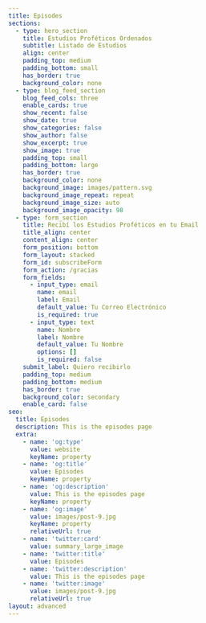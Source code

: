 ```yaml
---
title: Episodes
sections:
  - type: hero_section
    title: Estudios Proféticos Ordenados
    subtitle: Listado de Estudios
    align: center
    padding_top: medium
    padding_bottom: small
    has_border: true
    background_color: none
  - type: blog_feed_section
    blog_feed_cols: three
    enable_cards: true
    show_recent: false
    show_date: true
    show_categories: false
    show_author: false
    show_excerpt: true
    show_image: true
    padding_top: small
    padding_bottom: large
    has_border: true
    background_color: none
    background_image: images/pattern.svg
    background_image_repeat: repeat
    background_image_size: auto
    background_image_opacity: 98
  - type: form_section
    title: Recibí los Estudios Proféticos en tu Email
    title_align: center
    content_align: center
    form_position: bottom
    form_layout: stacked
    form_id: subscribeForm
    form_action: /gracias
    form_fields:
      - input_type: email
        name: email
        label: Email
        default_value: Tu Correo Electrónico
        is_required: true
      - input_type: text
        name: Nombre
        label: Nombre
        default_value: Tu Nombre
        options: []
        is_required: false
    submit_label: Quiero recibirlo
    padding_top: medium
    padding_bottom: medium
    has_border: true
    background_color: secondary
    enable_card: false
seo:
  title: Episodes
  description: This is the episodes page
  extra:
    - name: 'og:type'
      value: website
      keyName: property
    - name: 'og:title'
      value: Episodes
      keyName: property
    - name: 'og:description'
      value: This is the episodes page
      keyName: property
    - name: 'og:image'
      value: images/post-9.jpg
      keyName: property
      relativeUrl: true
    - name: 'twitter:card'
      value: summary_large_image
    - name: 'twitter:title'
      value: Episodes
    - name: 'twitter:description'
      value: This is the episodes page
    - name: 'twitter:image'
      value: images/post-9.jpg
      relativeUrl: true
layout: advanced
---
```

